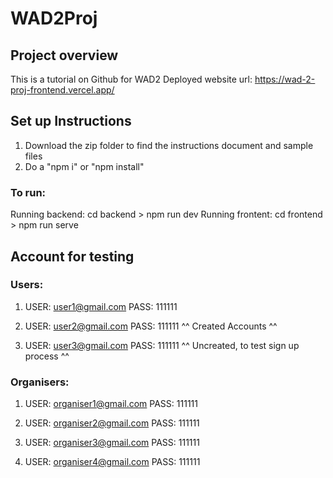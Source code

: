 # WAD2Proj

## Project overview
This is a tutorial on Github for WAD2
Deployed website url: https://wad-2-proj-frontend.vercel.app/

## Set up Instructions
1. Download the zip folder to find the instructions document and sample files
2. Do a "npm i" or "npm install"
### To run:
Running backend: cd backend > npm run dev
Running frontent: cd frontend > npm run serve

## Account for testing
### Users: 

1. USER: user1@gmail.com
   PASS: 111111

2. USER: user2@gmail.com
   PASS: 111111
^^ Created Accounts ^^

3. USER: user3@gmail.com
   PASS: 111111
^^ Uncreated, to test sign up process ^^

### Organisers:

1. USER: organiser1@gmail.com
   PASS: 111111

2. USER: organiser2@gmail.com
   PASS: 111111

3. USER: organiser3@gmail.com
   PASS: 111111

4. USER: organiser4@gmail.com
   PASS: 111111

